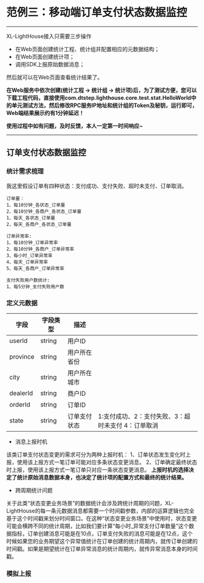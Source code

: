 # 范例三：移动端订单支付状态数据监控

---
XL-LightHouse接入只需要三步操作
- 在Web页面创建统计工程、统计组并配置相应的元数据结构；
- 在Web页面创建统计项；
- 调用SDK上报原始数据消息；

然后就可以在Web页面查看统计结果了。

**在Web服务中依次创建(统计工程 -> 统计组 -> 统计项)后，为了测试方便，您可以下载工程代码，直接使用com.dtstep.lighthouse.core.test.stat.HelloWorld中的单元测试方法，然后修改RPC服务IP地址和统计组的Token及秘钥，运行即可，Web端结果展示约有1分钟延迟！**

**使用过程中如有问题，及时反馈，本人一定第一时间响应~**

---

## 订单支付状态数据监控

### 统计需求梳理

我这里假设订单有四种状态：支付成功、支付失败、超时未支付、订单取消。

```
订单量：
1、每10分钟_各状态_订单量
2、每10分钟_各商户_各状态_订单量
1、每天_各状态_订单量
2、每天_各商户_各状态_订单量

订单异常率:
1、每10分钟_订单异常率
2、每10分钟_各商户_订单异常率
3、每小时_订单异常率
4、每天_订单异常率
5、每天_各商户_订单异常率

支付失败用户数统计:
1、每5分钟_支付失败用户数
```

### 定义元数据

| 字段 | 字段类型 | 描述 |  |
| --- | --- | --- | --- |
| userId | string | 用户ID |  |
| province | string | 用户所在省份 |  |
| city | string | 用户所在城市 |  |
| dealerId | string | 商户ID |  |
| orderId | string | 订单ID |  |
| state | string | 订单支付状态 | 1:支付成功、2：支付失败、3：超时未支付 4：订单取消 |

+ 消息上报时机

该类订单支付状态变更的需求可分为两种上报时机：
1、订单状态发生变化时上报，使用该上报方式一笔订单可能对应多条状态变更消息。
2、订单确定最终状态时上报，使用该上报方式一笔订单只对应一条状态变更消息。
**上报时机的选择决定了统计原始消息数据本身，也决定了统计项的配置方式和最终的统计结果。**

+ 跨周期统计问题

关于此类“状态变更业务场景”的数据统计会涉及跨统计周期的问题，XL-LightHouse的每一条元数据消息都需要一个时间戳参数，内部的运算逻辑也完全基于这个时间戳来划分时间窗口。在这种“状态变更业务场景”中使用时，状态变更可能会横跨不同的统计周期，比如我们要计算“每小时_异常支付订单数量”这个数据指标，订单创建消息可能是在10点，订单支付失败的消息可能是在12点，这个时候如果您的业务期望这个异常值统计在订单创建的统计周期内，就传订单创建的时间戳。如果是期望统计在订单异常消息的统计周期内，就传异常消息本身的时间戳。

### 模拟上报
